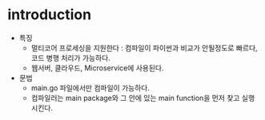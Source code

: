 # introduction

- 특징
  - 멀티코어 프로세싱을 지원한다 : 컴파일이 파이썬과 비교가 안될정도로 빠르다, 코드 병행 처리가 가능하다.
  - 웹서버, 클라우드, Microservice에 사용된다.
- 문법
  - main.go 파일에서만 컴파일이 가능하다.
  - 컴파일러는 main package와 그 안에 있는 main function을 먼저 찾고 실행시킨다.
